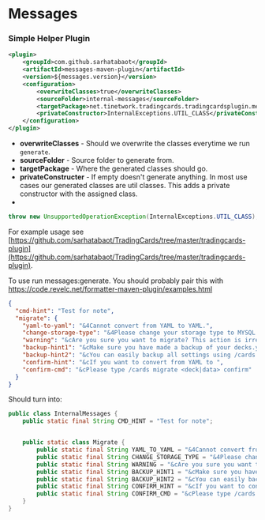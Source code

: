 # Messages
### Simple Helper Plugin

```xml
<plugin>
    <groupId>com.github.sarhatabaot</groupId>
    <artifactId>messages-maven-plugin</artifactId>
    <version>${messages.version}</version>
    <configuration>
        <overwriteClasses>true</overwriteClasses>
        <sourceFolder>internal-messages</sourceFolder>
        <targetPackage>net.tinetwork.tradingcards.tradingcardsplugin.messages</targetPackage>
        <privateConstructor>InternalExceptions.UTIL_CLASS</privateConstructor>
    </configuration>
</plugin>
```
- **overwriteClasses** - Should we overwrite the classes everytime we run `generate`.
- **sourceFolder** - Source folder to generate from.
- **targetPackage** - Where the generated classes should go.
- **privateConstructer** - If empty doesn't generate anything. In most use cases our generated classes are util classes. This adds a private constructor with the assigned class.
- 
```java
throw new UnsupportedOperationException(InternalExceptions.UTIL_CLASS);
```
For example usage see [https://github.com/sarhatabaot/TradingCards/tree/master/tradingcards-plugin](https://github.com/sarhatabaot/TradingCards/tree/master/tradingcards-plugin).

To use run messages:generate. You should probably pair this with https://code.revelc.net/formatter-maven-plugin/examples.html

```json
{
  "cmd-hint": "Test for note",
  "migrate": {
    "yaml-to-yaml": "&4Cannot convert from YAML to YAML.",
    "change-storage-type": "&4Please change your storage type to MYSQL or MARIADB & restart your server.",
    "warning": "&cAre you sure you want to migrate? This action is irreversible.",
    "backup-hint1": "&cMake sure you have made a backup of your decks.yml before continuing.",
    "backup-hint2": "&cYou can easily backup all settings using /cards debug zip",
    "confirm-hint": "&cIf you want to convert from YAML to ",
    "confirm-cmd": "&cPlease type /cards migrate <deck|data> confirm"
  }
}
```

Should turn into:

```java
public class InternalMessages {
	public static final String CMD_HINT = "Test for note";


	public static class Migrate {
		public static final String YAML_TO_YAML = "&4Cannot convert from YAML to YAML.";
		public static final String CHANGE_STORAGE_TYPE = "&4Please change your storage type to MYSQL or MARIADB & restart your server.";
		public static final String WARNING = "&cAre you sure you want to migrate? This action is irreversible.";
		public static final String BACKUP_HINT1 = "&cMake sure you have made a backup of your decks.yml before continuing.";
		public static final String BACKUP_HINT2 = "&cYou can easily backup all settings using /cards debug zip";
		public static final String CONFIRM_HINT = "&cIf you want to convert from YAML to";
		public static final String CONFIRM_CMD = "&cPlease type /cards migrate <deck|data> confirm";
	}
}
```


